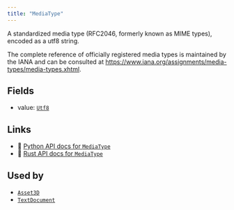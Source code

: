 ```yaml
---
title: "MediaType"
---
```


A standardized media type (RFC2046, formerly known as MIME types), encoded as a utf8 string.

The complete reference of officially registered media types is maintained by the IANA and can be
consulted at <https://www.iana.org/assignments/media-types/media-types.xhtml>.

## Fields

* value: [`Utf8`](../datatypes/utf8.md)

## Links
 * 🐍 [Python API docs for `MediaType`](https://ref.rerun.io/docs/python/nightly/package/rerun/components/media_type/)
 * 🦀 [Rust API docs for `MediaType`](https://docs.rs/rerun/0.9.0-alpha.10/rerun/components/struct.MediaType.html)


## Used by

* [`Asset3D`](../archetypes/asset3d.md)
* [`TextDocument`](../archetypes/text_document.md)
